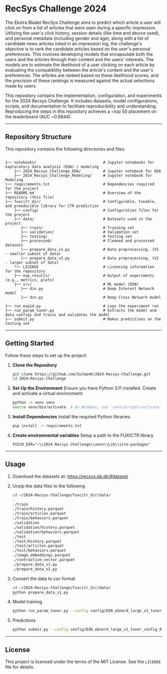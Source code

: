 # RecSys Challenge 2024
The Ekstra Bladet RecSys Challenge aims to predict which article a user will click on from a list of articles that were seen during a specific impression. Utilizing the user's click history, session details (like time and device used), and personal metadata (including gender and age), along with a list of candidate news articles listed in an impression log, the challenge's objective is to rank the candidate articles based on the user's personal preferences. This involves developing models that encapsulate both the users and the articles through their content and the users' interests. The models are to estimate the likelihood of a user clicking on each article by evaluating the compatibility between the article's content and the user's preferences. The articles are ranked based on these likelihood scores, and the precision of these rankings is measured against the actual selections made by users. 

This repository contains the implementation, configuration, and experiments for the 2024 Recsys Challenge. It includes datasets, model configurations, scripts, and documentation to facilitate reproducibility and understanding. Reproducing the steps in this repository achieves a ~top 50 placement on the leaderboard (AUC ~0.6844).

---

## Repository Structure

This repository contains the following directories and files:

```plaintext

├── notebooks/                              # Jupyter notebooks for exploratory data analysis (EDA) / modeling
    ├── 2024_Recsys_Challenge_EDA/          # Jupyter notebook for EDA
    ├── 2024_Recsys_Challenge_Modeling/     # Jupyter notebook for Modeling
|── requirements.txt                        # Dependencies required for the project
├── README.md                               # Overview of the repository (this file)
├── fuxcitr_dir/                            # Configurable, tunable, and preoducible library for CTR prediction
    ├── config/                             # Configuration files for the project
    ├── data/                               # Datasets used in the project
       ├── train/                           # Training set
       ├── validation/                      # Validation set
       ├── testing/                         # Testing set
       ├── processed/                       # Cleaned and processed datasets
       |── prepare_data_v1.py               # Data preprocessing. (V1 - smaller subset of data)
       |── prepare_data_v2.py               # Data preprocessing. (V2 - larger subset of data)
    └── LICENSE                             # Licensing information for the repository
    ├── exp_results/                        # Output of experiments (e.g., metrics, plots)
    ├── src/                                # ML model (DIN)
       ├── din.py                           # Deep Interest Network model
       ├── dcn.py                           # Deep Cross Network model
       
├── run_expid.py                            # Logs the experiment run
├── run_param_tuner.py                      # Extracts the model and data configs and trains and validates the model
├── submit.py                               # Makes predictions on the testing set
```

---

## Getting Started

Follow these steps to set up the project:

1. **Clone the Repository**
   ```bash
   git clone https://github.com/SulmanK/2024-Recsys-Challenge.git
   cd 2024-Recsys-Challenge
   ```

2. **Set Up the Environment**
   Ensure you have Python 3.11 installed. Create and activate a virtual environment:
   ```bash
   python -m venv venv
   source venv/bin/activate  # On Windows, use `venv\Scripts\activate`
   ```

3. **Install Dependencies**
   Install the required Python libraries:
   ```bash
   pip install -r requirements.txt
   ```
4. **Create environmental variables**
   Setup a path to the FUXICTR library
   ```
   FUICR_DIR="~\\2024 Recsys Challenge\\venv\\Lib\\site-packages"
   ```

---

## Usage

1. Download the datasets at: https://recsys.eb.dk/#dataset

2. Unzip the data files to the following

    ```bash
    cd ~/2024-Recsys-Challenge/fuxcitr_dir/data/
    .
    ./train
    ./train/history.parquet
    ./train/articles.parquet
    ./train/behaviors.parquet
    ./validation
    ./validation/history.parquet
    ./validation/behaviors.parquet
    ./test
    ./test/history.parquet
    ./test/articles.parquet
    ./test/behaviors.parquet
    ./image_embeddings.parquet
    ./contrastive_vector.parquet
    ./prepare_data_v1.py
    ./prepare_data_v2.py
    ```

3. Convert the data to csv format

    ```bash
    cd ~/2024-Recsys-Challenge/fuxcitr_dir/data/
    python prepare_data_v1.py
    ```
4. Model training
    ```bash
    python run_param_tuner.py --config config/DIN_ebnerd_large_x1_tuner_config_01.yaml --gpu 0
    ```
5. Predictions
    ```bash
    python submit.py --config config/DIN_ebnerd_large_x1_tuner_config_01 --expid DIN_ebnerd_large_x1_001_1860e41e --gpu 1
    ```

---

## License

This project is licensed under the terms of the MIT License. See the `LICENSE` file for details.

